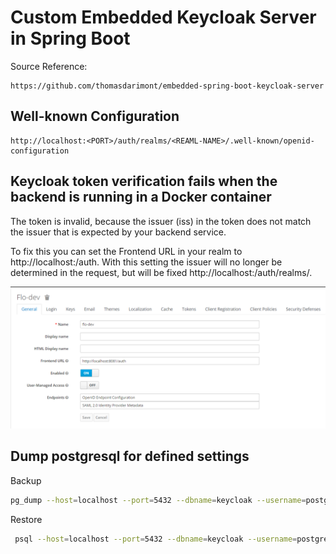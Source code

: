 # Custom Embedded Keycloak Server in Spring Boot 

Source Reference:
````
https://github.com/thomasdarimont/embedded-spring-boot-keycloak-server
````

## Well-known Configuration 
````
http://localhost:<PORT>/auth/realms/<REAML-NAME>/.well-known/openid-configuration
````

## Keycloak token verification fails when the backend is running in a Docker container

The token is invalid, because the issuer (iss) in the token does not match the issuer that is expected by your backend service.

To fix this you can set the Frontend URL in your realm to http://localhost:<PORT>/auth. With this setting the issuer will no longer be determined in the request, but will be fixed http://localhost:<PORT>/auth/realms/<your-realm>.

![alt text](./images/img.png)

## Dump postgresql for defined settings
Backup
````sh
pg_dump --host=localhost --port=5432 --dbname=keycloak --username=postgres --password > keycloak.sql
````

Restore
````sh
 psql --host=localhost --port=5432 --dbname=keycloak --username=postgres --password < keycloak.sql
````